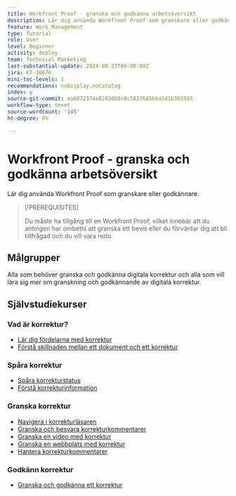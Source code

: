 ```yaml
---
title: Workfront Proof - granska och godkänna arbetsöversikt
description: Lär dig använda Workfront Proof som granskare eller godkännare.
feature: Work Management
type: Tutorial
role: User
level: Beginner
activity: deploy
team: Technical Marketing
last-substantial-update: 2024-08-23T00:00:00Z
jira: KT-10676
mini-toc-levels: 1
recommendations: noDisplay,noCatalog
index: y
source-git-commit: ea8872374e82030b8c0c5837685b6a1d1b392935
workflow-type: tm+mt
source-wordcount: '145'
ht-degree: 0%

---
```



# Workfront Proof - granska och godkänna arbetsöversikt

Lär dig använda Workfront Proof som granskare eller godkännare.

>[!PREREQUISITES]
>
>Du måste ha tillgång till en Workfront Proof, vilket innebär att du antingen har ombetts att granska ett bevis eller du förväntar dig att bli tillfrågad och du vill vara redo.


## Målgrupper

Alla som behöver granska och godkänna digitala korrektur och alla som vill lära sig mer om granskning och godkännande av digitala korrektur.

## Självstudiekurser

### Vad är korrektur?

* [Lär dig fördelarna med korrektur](/help/workfront-proof/benefits-of-proofing-in-workfront.md)
* [Förstå skillnaden mellan ett dokument och ett korrektur](/help/workfront-proof/document-vs-proof.md)


### Spåra korrektur

* [Spåra korrekturstatus](/help/workfront-proof/review-and-approve-work/track-proof-progress.md)
* [Förstå korrekturinformation](/help/workfront-proof/review-and-approve-work/proof-details-overview.md)


### Granska korrektur

* [Navigera i korrekturläsaren](/help/workfront-proof/review-and-approve-work/navigate-the-proof-viewer.md)
* [Granska och besvara korrekturkommentarer](/help/workfront-proof/review-and-approve-work/review-and-respond-to-proof-comments.md)
* [Granska en video med korrektur](/help/workfront-proof/review-and-approve-work/review-a-video-with-proof.md)
* [Granska en webbplats med korrektur](/help/workfront-proof/review-and-approve-work/review-a-website-with-proof.md)
* [Hantera korrekturkommentarer](/help/workfront-proof/review-and-approve-work/manage-proof-comments.md)



### Godkänn korrektur

* [Granska och godkänna ett korrektur](/help/workfront-proof/review-and-approve-work/review-and-approve-a-proof.md)

